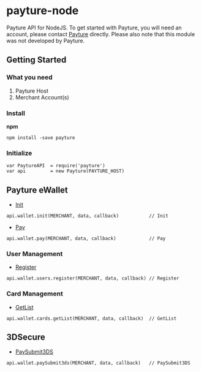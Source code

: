 # payture-node
Payture API for NodeJS. To get started with Payture, you will need an account, please contact [Payture](http://payture.com/) directly. Please also note that this module was not developed by Payture.

## Getting Started

### What you need
1. Payture Host
2. Merchant Account(s)

### Install
**npm**
```console
npm install -save payture
```

### Initialize
```node
var PaytureAPI  = require('payture')
var api         = new Payture(PAYTURE_HOST)
```

## Payture eWallet
- [Init](http://payture.com/integration/api/#payture-ewallet_init_)
```node
api.wallet.init(MERCHANT, data, callback)           // Init
```
- [Pay](http://payture.com/integration/api/#payture-ewallet_pay_)
```node
api.wallet.pay(MERCHANT, data, callback)            // Pay
```
### User Management
- [Register](http://payture.com/integration/api/#payture-ewallet_user-management_register_)
```node
api.wallet.users.register(MERCHANT, data, callback) // Register
```
### Card Management
- [GetList](http://payture.com/integration/api/#payture-ewallet_card-management_getlist_)
```node
api.wallet.cards.getList(MERCHANT, data, callback)  // GetList
```

## 3DSecure
- [PaySubmit3DS](http://payture.com/integration/api/#3d-secure_payture-ewallet_)
```node
api.wallet.paySubmit3ds(MERCHANT, data, callback)   // PaySubmit3DS
```
